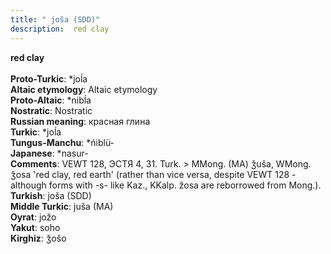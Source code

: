 ```yaml
---
title: " joša (SDD)"
description:  red clay
---
```

<p data-pagefind-weight="0.5">
<strong> red clay</strong><br><br>
<strong>Proto-Turkic</strong>:  *joĺa<br>
<strong>Altaic etymology</strong>:  Altaic etymology<br>
<strong> Proto-Altaic</strong>:  *nibĺa<br>
<strong>Nostratic</strong>:  Nostratic<br>
<strong>Russian meaning</strong>:  красная глина<br>
<strong>Turkic</strong>:  *joĺa<br>
<strong>Tungus-Manchu</strong>:  *ńiblü-<br>
<strong>Japanese</strong>:  *nasur-<br>
<strong>Comments</strong>:  VEWT 128, ЭСТЯ 4, 31. Turk. > MMong. (MA) ǯuša, WMong. ǯosa 'red clay, red earth' (rather than vice versa, despite VEWT 128 - although forms with -s- like Kaz., KKalp. žosa are reborrowed from Mong.).<br>
<strong>Turkish</strong>:  joša (SDD)<br>
<strong>Middle Turkic</strong>:  juša (MA)<br>
<strong>Oyrat</strong>:  jožo<br>
<strong>Yakut</strong>:  soho<br>
<strong>Kirghiz</strong>:  ǯošo<br>

</p>

